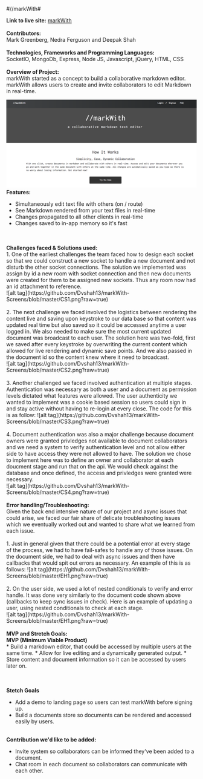 #//markWith#

<b>Link to live site:</b> <a href='https://markwith-test.herokuapp.com/'>markWith</a><br><br>
<b>Contributors:</b> <br>
Mark Greenberg, Nedra Ferguson and Deepak Shah 
<br><br>
<b>Technologies, Frameworks and Programming Languages:</b><br>
SocketIO, MongoDb, Express, Node JS, Javascript, jQuery, HTML, CSS
<br><br><b>Overview of Project:</b><br>
markWith started as a concept to build a collaborative markdown editor.  markWith allows users to create and invite collaborators to edit Markdown in real-time.

![alt tag](https://github.com/Dvshah13/markWith-Screens/blob/master/Screen%20Shot%202017-02-26%20at%203.33.40%20PM.png?raw=true)
<b>Features:</b>
* Simultaneously edit text file with others (on / route)
* See Markdown rendered from your text files in real-time
* Changes propagated to all other clients in real-time  
* Changes saved to in-app memory so it's fast
<br>
<br>
<b>Challenges faced & Solutions used:</b>
<br>1. One of the earliest challenges the team faced how to design each socket so that we could construct a new socket to handle a new document and not disturb the other socket connections. The solution we implemented was assign by id a new room with socket connection and then new documents were created for them to be assigned new sockets.  Thus any room now had an id attachment to reference.<br>
![alt tag](https://github.com/Dvshah13/markWith-Screens/blob/master/CS1.png?raw=true)
<br><br>2. The next challenge we faced involved the logistics between rendering the content live and saving upon keystroke to our data base so that content was updated real time but also saved so it could be accessed anytime a user logged in.  We also needed to make sure the most current updated document was broadcast to each user.  The solution here was two-fold, first we saved after every keystroke by overwriting the current content which allowed for live rendering and dynamic save points. And we also passed in the document id so the content knew where it need to broadcast.<br>
![alt tag](https://github.com/Dvshah13/markWith-Screens/blob/master/CS2.png?raw=true)
<br><br>3. Another challenged we faced involved authentication at multiple stages.  Authentication was necessary as both a user and a document as permission levels dictated what features were allowed.  The user authenticity we wanted to implement was a cookie based session so users could sign in and stay active without having to re-login at every close.  The code for this is as follow:
![alt tag](https://github.com/Dvshah13/markWith-Screens/blob/master/CS3.png?raw=true)
<br><br>4. Document authentication was also a major challenge because document owners were granted privledges not available to document collaborators and we need a system to verify authentication level and not allow either side to have access they were not allowed to have.  The solution we chose to implement here was to define an owner and collaborator at each doucment stage and run that on the api.  We would check against the database and once defined, the access and privledges were granted were necessary.
<br>![alt tag](https://github.com/Dvshah13/markWith-Screens/blob/master/CS4.png?raw=true)
<br><br><b>Error handling/Troubleshooting:</b></br>
Given the back end intensive nature of our project and async issues that could arise, we faced our fair share of delicate troubleshooting issues which we eventually worked out and wanted to share what we learned from each issue.
<br><br>1. Just in general given that there could be a potential error at every stage of the process, we had to have fail-safes to handle any of those issues.  On the document side, we had to deal with async issues and then have callbacks that would spit out errors as necessary.  An example of this is as follows:
![alt tag](https://github.com/Dvshah13/markWith-Screens/blob/master/EH1.png?raw=true)
<br><br>2. On the user side, we used a lot of nested conditionals to verify and error handle.  It was done very similarly to the document code shown above (callbacks to keep sync issues in check).  Here is an example of updating a user, using nested conditionals to check at each stage.<br>
![alt tag](https://github.com/Dvshah13/markWith-Screens/blob/master/EH1.png?raw=true)
<br>
<br><b>MVP and Stretch Goals:</b>
<br><b>MVP (Minimum Viable Product)</b><br>
* Build a markdown editor, that could be accessed by multiple users at the same time.
* Allow for live editing and a dynamically generated output.
* Store content and document information so it can be accessed by users later on.

<br><br><b>Stetch Goals</b><br>
* Add a demo to landing page so users can test markWith before signing up.
* Build a documents store so documents can be rendered and accessed easily by users.

<b><br>Contribution we'd like to be added:</b><br>
* Invite system so collaborators can be informed they've been added to a document.
* Chat room in each document so collaborators can communicate with each other.

